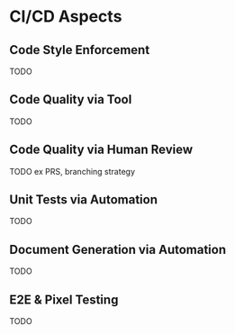 # CI/CD Aspects

## Code Style Enforcement
TODO

## Code Quality via Tool
TODO

## Code Quality via Human Review
TODO
ex PRS, branching strategy

## Unit Tests via Automation
TODO

## Document Generation via Automation
TODO

## E2E & Pixel Testing
TODO
